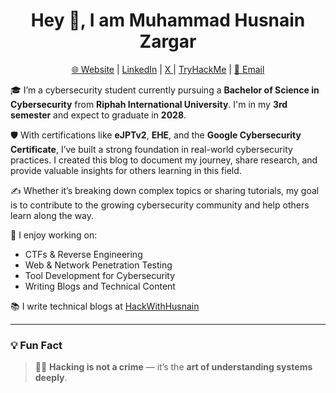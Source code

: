 <h1 align="center">Hey 👋, I am Muhammad Husnain Zargar</h1>

<p align="center">
  <a href="https://hackwithhusnain.com" target="_blank">🌐 Website</a> |
  <a href="https://www.linkedin.com/in/muhammad-husnain-z995/" target="_blank">LinkedIn</a> | 
  <a href="https://x.com/Husnain_Zargar" target="_blank"> X </a> | 
  <a href="https://tryhackme.com/p/HusnainZargar" target="_blank">TryHackMe</a> |
  <a href="mailto:info@hackwithhusnain.com">📧 Email</a>
</p>


🎓 I’m a cybersecurity student currently pursuing a **Bachelor of Science in Cybersecurity** from **Riphah International University**. I'm in my **3rd semester** and expect to graduate in **2028**.

🛡️ With certifications like **eJPTv2**, **EHE**, and the **Google Cybersecurity Certificate**, I’ve built a strong foundation in real-world cybersecurity practices. I created this blog to document my journey, share research, and provide valuable insights for others learning in this field.

✍️ Whether it’s breaking down complex topics or sharing tutorials, my goal is to contribute to the growing cybersecurity community and help others learn along the way.

🧠 I enjoy working on:
- CTFs & Reverse Engineering  
- Web & Network Penetration Testing  
- Tool Development for Cybersecurity  
- Writing Blogs and Technical Content

📚 I write technical blogs at [HackWithHusnain](https://hackwithhusnain.com)

---

### 💡 Fun Fact

> 🧑‍💻 **Hacking is not a crime** — it’s the **art of understanding systems deeply**.





